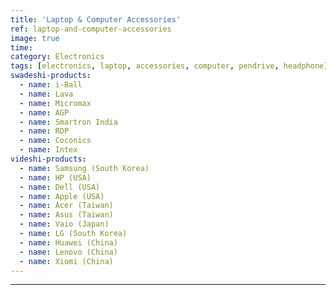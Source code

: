 ```yaml
---
title: 'Laptop & Computer Accessories'
ref: laptop-and-computer-accessories
image: true
time: 
category: Electronics
tags: [electronics, laptop, accessories, computer, pendrive, headphone]
swadeshi-products:
  - name: i-Ball
  - name: Lava
  - name: Micromax
  - name: AGP 
  - name: Smartron India
  - name: RDP
  - name: Coconics
  - name: Intex
videshi-products:
  - name: Samsung (South Korea)
  - name: HP (USA)
  - name: Dell (USA)
  - name: Apple (USA)
  - name: Acer (Taiwan)
  - name: Asus (Taiwan)
  - name: Vaio (Japan)
  - name: LG (South Korea)
  - name: Huawei (China)
  - name: Lenovo (China)
  - name: Xiomi (China)
---
```





---


